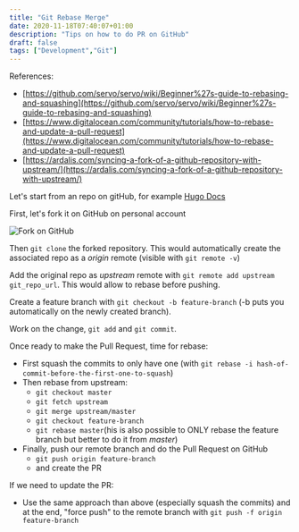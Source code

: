 ```yaml
---
title: "Git Rebase Merge"
date: 2020-11-18T07:40:07+01:00
description: "Tips on how to do PR on GitHub"
draft: false
tags: ["Development","Git"]
---
```


References:
* [https://github.com/servo/servo/wiki/Beginner%27s-guide-to-rebasing-and-squashing](https://github.com/servo/servo/wiki/Beginner%27s-guide-to-rebasing-and-squashing)
* [https://www.digitalocean.com/community/tutorials/how-to-rebase-and-update-a-pull-request](https://www.digitalocean.com/community/tutorials/how-to-rebase-and-update-a-pull-request)
* [https://ardalis.com/syncing-a-fork-of-a-github-repository-with-upstream/](https://ardalis.com/syncing-a-fork-of-a-github-repository-with-upstream/)


Let's start from an repo on gitHub, for example [Hugo Docs](https://github.com/gohugoio/hugoDocs)

First, let's fork it on GitHub on personal account

![Fork on GitHub](/img/fork-github.png)

Then `git clone` the forked repository. This would automatically create the associated repo as a _origin_ remote (visible with `git remote -v`)

Add the original repo as _upstream_ remote with `git remote add upstream git_repo_url`. This would allow to rebase before pushing.

Create a feature branch with `git checkout -b feature-branch` (-b puts you automatically on the newly created branch).

Work on the change, `git add` and `git commit`.

Once ready to make the Pull Request, time for rebase:
* First squash the commits to only have one (with `git rebase -i hash-of-commit-before-the-first-one-to-squash`)
* Then rebase from upstream: 
    * `git checkout master`
    * `git fetch upstream`
    * `git merge upstream/master`
    * `git checkout feature-branch`
    * `git rebase master`(his is also possible to ONLY rebase the feature branch but better to do it from _master_) 
* Finally, push our remote branch and do the Pull Request on GitHub
    * `git push origin feature-branch`
    * and create the PR

If we need to update the PR:
* Use the same approach than above (especially squash the commits) and at the end, "force push" to the remote branch with `git push -f origin feature-branch`